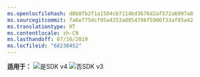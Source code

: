 ```yaml
---
ms.openlocfilehash: d0b8fb2f1a1504cb7114bd3676d2af572a6097a8
ms.sourcegitcommit: fa6e775dcf95a4253ad854796f5906f33af05a42
ms.translationtype: HT
ms.contentlocale: zh-CN
ms.lasthandoff: 07/16/2019
ms.locfileid: "68230452"
---
```

<Token>**适用于：** ![是](../media/yes.png)SDK v4 ![否](../media/no.png)SDK v3 </Token>

